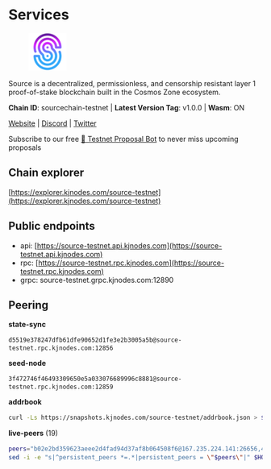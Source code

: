 # Services

<figure><img src="https://raw.githubusercontent.com/kj89/cosmos-images/main/logos/source.png" alt=""><figcaption></figcaption></figure>

Source is a decentralized, permissionless, and censorship resistant layer 1 proof-of-stake blockchain built in the Cosmos Zone ecosystem.

**Chain ID**: sourcechain-testnet | **Latest Version Tag**: v1.0.0 | **Wasm**: ON

[Website](https://www.sourceprotocol.io) | [Discord](https://discord.io/SourceProtocol) | [Twitter](https://www.twitter.com/sourceprotocol_)



Subscribe to our free [🤖 Testnet Proposal Bot](https://t.me/kjnodes_testnet_proposal_bot) to never miss upcoming proposals


## Chain explorer
[https://explorer.kjnodes.com/source-testnet](https://explorer.kjnodes.com/source-testnet)

## Public endpoints

* api: [https://source-testnet.api.kjnodes.com](https://source-testnet.api.kjnodes.com)
* rpc: [https://source-testnet.rpc.kjnodes.com](https://source-testnet.rpc.kjnodes.com)
* grpc: source-testnet.grpc.kjnodes.com:12890

## Peering

**state-sync**

```text
d5519e378247dfb61dfe90652d1fe3e2b3005a5b@source-testnet.rpc.kjnodes.com:12856
```

**seed-node**

```text
3f472746f46493309650e5a033076689996c8881@source-testnet.rpc.kjnodes.com:12859
```

**addrbook**
```bash
curl -Ls https://snapshots.kjnodes.com/source-testnet/addrbook.json > $HOME/.source/config/addrbook.json
```

**live-peers** (19)
```bash
peers="b02e2bd359623aeee2d4fad94d37af8b064508f6@167.235.224.141:26656,42bb6ea45070248f5ea1d7c26db7665498a5b8c4@173.249.42.162:28656,db69700d8b0c277183ab1ec34d79a083c2578d32@65.21.145.209:26656,5755422056c55063f76e4dd0c4245904640ec34b@135.181.149.90:26656,86216a2e88322ca534fedaa91898272cc11d3cc9@173.249.23.196:28656,1609741985ae89ab709311ed6b898f79c7ec0322@206.189.54.116:26656,6d9cac37dfa58b8a13d59c85a8623f87138dd5ce@109.123.254.46:26656,cb09ec2e5dc91beaa3d05c79a0a8d6c30fffcc59@65.108.78.101:26656,80d48a1823db3c71f5e5babe89271156af6ceb89@194.163.156.184:26656,1709ae02a391357bad468987e208075ef53f969b@3.135.249.173:26656,8b75c926d4060560dbbead7d8b0300b7b411ff9b@5.252.193.133:26656,46ae715de3bcf284ff997b841e6e82f279e3654f@154.26.153.179:26656,1b23b557898ae3221ae4cbd9ada3b1851ab09d6b@65.109.82.112:39656,c11b85deb59574812a7e6b9d6181df36bef15d2f@65.108.105.48:27656,2c4a32763185e357c4a5e68a465bdc5375c7f413@136.243.88.91:3140,071b2ba352b966e3af4f4fd0568beb923bf354d4@95.217.153.19:26656,f9c66449320c103f6c33b10f5926b20732a3bd10@194.60.201.69:26656,d5519e378247dfb61dfe90652d1fe3e2b3005a5b@65.109.68.190:28656,5fb7f75e3a97fa0f936020b62daf1e67281f7f16@65.109.92.240:20056"
sed -i -e "s|^persistent_peers *=.*|persistent_peers = \"$peers\"|" $HOME/.source/config/config.toml
```
